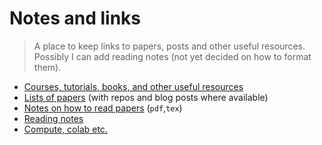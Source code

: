 # Notes and links
> A place to keep links to papers, posts and other useful resources. Possibly I can add reading notes (not yet decided on how to format them).
- [Courses, tutorials, books, and other useful resources](List-of-courses.md)
- [Lists of papers](things_to_read.md) (with repos and blog posts where available)
- [Notes on how to read papers](/on_reading_papers/howtoreadapaper.pdf) (`pdf`,`tex`)
- [Reading notes](/notes/reading_notes.md)
- [Compute, colab etc.](compute-notes.md)

